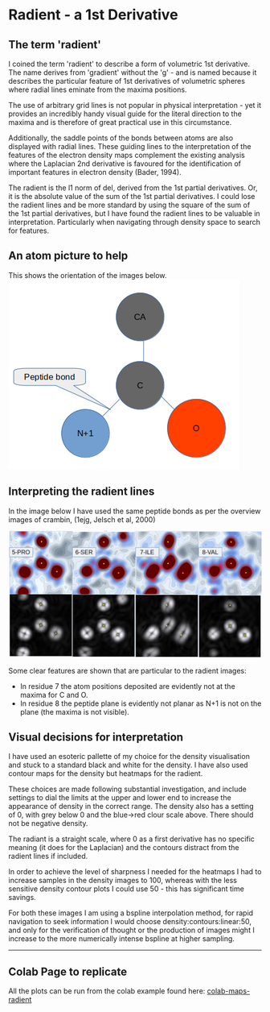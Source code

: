 # Radient - a 1st Derivative

## The term 'radient'
I coined the term 'radient' to describe a form of volumetric 1st derivative. The name derives 
from 'gradient' without the 'g' - and is named because it describes the particular feature of 1st 
derivatives of volumetric spheres where radial lines eminate from the maxima positions.  

The use of arbitrary grid lines is not popular in physical interpretation - yet it 
provides an incredibly handy visual guide for the literal direction to the maxima and is 
therefore of great practical use in this circumstance.  

Additionally, the saddle points of the bonds between atoms are also displayed with radial 
lines. These guiding lines to the interpretation of the features of the electron density 
maps complement the existing analysis where the Laplacian 2nd derivative is favoured 
for the identification of important features in electron density (Bader, 1994).

The radient is the l1 norm of del, derived from the 1st partial derivatives. 
Or, it is the absolute value of the sum of the 1st partial derivatives. 
I could lose the radient lines and be more standard by using the square of the sum of the 
1st partial derivatives, but I have found the radient lines to be valuable in interpretation. 
Particularly when navigating through density space to search for features.  

## An atom picture to help
This shows the orientation of the images below.  
![alt text](imgs/peptide.png)

## Interpreting the radient lines
In the image below I have used the same peptide bonds as per the overview images of crambin, 
(1ejg, Jelsch et al, 2000)

![alt text](imgs/den-rad.png)

Some clear features are shown that are particular to the radient images:  
- In residue 7 the atom positions deposited are evidently not at the maxima for C and O.  
- In residue 8 the peptide plane is evidently not planar as N+1 is not on the plane (the maxima is not visible).  

## Visual decisions for interpretation
I have used an esoteric pallette of my choice for the density visualisation and stuck to a 
standard black and white for the density. I have also used contour maps for the 
density but heatmaps for the radient.  

These choices are made following substantial investigation, and include settings to dial 
the limits at the upper and lower end to increase the appearance of density in the correct range. 
The density also has a setting of 0, with grey below 0 and the blue->red clour scale above. 
There should not be negative density.  

The radiant is a straight scale, where 0 as a first derivative has no specific meaning 
(it does for the Laplacian) and the contours distract from the radient lines if included.  

In order to achieve the level of sharpness I needed for the heatmaps I had to increase 
samples in the density images to 100, whereas with the less sensitive density contour 
plots I could use 50 - this has significant time savings.  

For both these images I am using a bspline interpolation method, for rapid 
navigation to seek information I would choose density:contours:linear:50, and only for the 
verification of thought or the production of images might I increase to the more numerically 
intense bspline at higher sampling.  

---  

## Colab Page to replicate
All the plots can be run from the colab example found here: 
[colab-maps-radient](https://github.com/rae-gh/colab-analyses/blob/main/Maps/Radient.ipynb)

